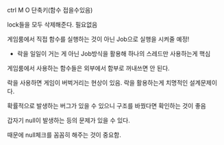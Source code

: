 ctrl M O 단축키(함수 접을수있음)

lock들을 모두 삭제해준다. 필요없음

게임룸에서 직접 함수를 실행하는 것이 아닌 Job으로 실행을 시켜줄 예정! 


- 락을 일일이 거는 게 아닌 Job방식을 활용해 하나의 스레드만 사용하는게 핵심

게임룸에서 사용하는 함수들은 외부에서 함부로 꺼내쓰면 안 된다. 

락을 사용하면 게임이 버벅거리는 현상이 있음. 락을 활용하는게 치명적인 설계문제이다. 

확률적으로 발생하는 버그가 있을 수 있으니 구조를 바꿨다면 확인하는 것이 좋음

갑자기 null이 발생하는 등의 문제가 있을 수 있다.

때문에 null체크를 꼼꼼히 해주는 것이 중요함.
